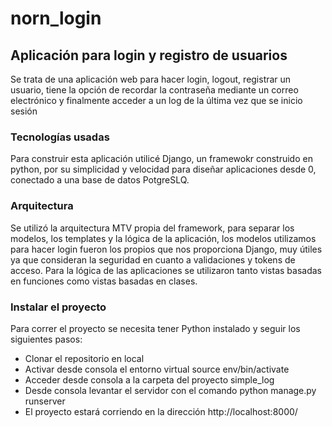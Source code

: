 # norn_login

## Aplicación para login y registro de usuarios

Se trata de una aplicación web para hacer login, logout, registrar un usuario, tiene la opción de recordar la contraseña mediante un correo electrónico y finalmente acceder a un log de la última vez que se inicio sesión

### Tecnologías usadas

Para construir esta aplicación utilicé Django, un framewokr construido en python, por su simplicidad y velocidad para diseñar aplicaciones desde 0, conectado a una base de datos PotgreSLQ. 

### Arquitectura

Se utilizó la arquitectura MTV propia del framework, para separar los modelos, los templates y la lógica de la aplicación, los modelos utilizamos para hacer login fueron los propios que nos proporciona Django, muy útiles ya que consideran la seguridad en cuanto a validaciones y tokens de acceso. Para la lógica de las aplicaciones se utilizaron tanto vistas basadas en funciones como vistas basadas en clases. 

### Instalar el proyecto 

Para correr el proyecto se necesita tener Python instalado y seguir los siguientes pasos:
-	Clonar el repositorio en local
-	Activar desde consola el entorno virtual source env/bin/activate 
-	Acceder desde consola  a la carpeta del proyecto simple_log
-	Desde consola levantar el servidor con el comando python manage.py runserver
-	El proyecto estará corriendo en la dirección http://localhost:8000/
